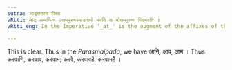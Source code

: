 ```yaml
---
sutra: आडुत्तमस्य पिच्च
vRtti: लोट् सम्बन्धिन उत्तमपुरुषस्याडागमो भवति स चोत्तमपुरुषः पिद्भवति ॥
vRtti_eng: In the Imperative '_at_' is the augment of the affixes of the first person and the termination is as if it had an indicatory '_p_'.

---
```

This is clear. Thus in the _Parasmaipada_, we have आनि, आव, आम । Thus करवाणि, करवाव, करवाम; करवै, करवावहै, करवामहै ।